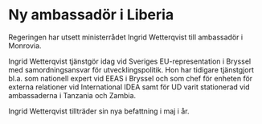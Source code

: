 # Ny ambassadör i Liberia

Regeringen har utsett ministerrådet Ingrid Wetterqvist till ambassadör i Monrovia.

Ingrid Wetterqvist tjänstgör idag vid Sveriges EU-representation i Bryssel med samordningsansvar för utvecklingspolitik. Hon har tidigare tjänstgjort bl.a. som nationell expert vid EEAS i Bryssel och som chef för enheten för externa relationer vid International IDEA samt för UD varit stationerad vid ambassaderna i Tanzania och Zambia.

Ingrid Wetterqvist tillträder sin nya befattning i maj i år.
